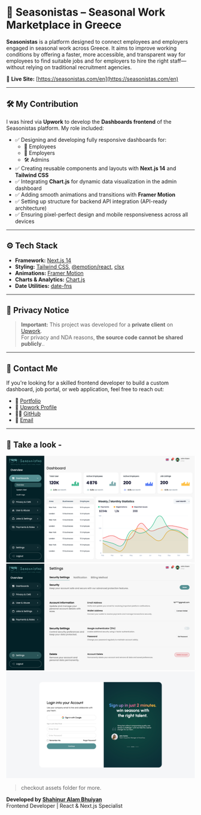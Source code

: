 # 🌿 Seasonistas – Seasonal Work Marketplace in Greece

**Seasonistas** is a platform designed to connect employees and employers engaged in seasonal work across Greece. It aims to improve working conditions by offering a faster, more accessible, and transparent way for employees to find suitable jobs and for employers to hire the right staff—without relying on traditional recruitment agencies.

🔗 **Live Site:** [https://seasonistas.com/en](https://seasonistas.com/en)

---

## 🛠️ My Contribution

I was hired via **Upwork** to develop the **Dashboards frontend** of the Seasonistas platform. My role included:

- ✅ Designing and developing fully responsive dashboards for:
  - 👤 Employees
  - 🏢 Employers
  - 🛠️ Admins
- ✅ Creating reusable components and layouts with **Next.js 14** and **Tailwind CSS**
- ✅ Integrating **Chart.js** for dynamic data visualization in the admin dashboard
- ✅ Adding smooth animations and transitions with **Framer Motion**
- ✅ Setting up structure for backend API integration (API-ready architecture)
- ✅ Ensuring pixel-perfect design and mobile responsiveness across all devices

---

## ⚙️ Tech Stack

- **Framework:** [Next.js 14](https://nextjs.org/)
- **Styling:** [Tailwind CSS](https://tailwindcss.com/), [@emotion/react](https://emotion.sh/docs/introduction), [clsx](https://www.npmjs.com/package/clsx)
- **Animations:** [Framer Motion](https://www.framer.com/motion/)
- **Charts & Analytics:** [Chart.js](https://www.chartjs.org/)
- **Date Utilities:** [date-fns](https://date-fns.org/)

---

## 🔐 Privacy Notice

> **Important:** This project was developed for a **private client** on [Upwork](https://www.upwork.com).  
> For privacy and NDA reasons, **the source code cannot be shared publicly**..

---

## 📩 Contact Me

If you're looking for a skilled frontend developer to build a custom dashboard, job portal, or web application, feel free to reach out:

- 🔗 [Portfolio](https://shahinuralambhuiyan.vercel.app/)
- 💼 [Upwork Profile](https://www.upwork.com/freelancers/~01bf24b7725d70b752)
- 🧑‍💻 [GitHub](https://github.com/ShahinurAlamBhuiyan/)
- 📧 [Email](mailto:shahinur.alam.bhuiyan01@gmail.com)

---

## 📸 Take a look - 
![Admin Dashboad Screenshot](/assets/adminDash.png)
![Settings Dashboad Screenshot](/assets/settings.png)
![Login Dashboad Screenshot](/assets/login.png)

> checkout assets folder for more.

**Developed by [Shahinur Alam Bhuiyan](https://github.com/ShahinurAlamBhuiyan/)**  
Frontend Developer | React & Next.js Specialist
